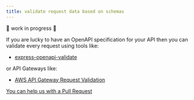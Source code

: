 ```yaml
---
title: validate request data based on schemas
---
```


🚧 work in progress 🚧

If you are lucky to have an OpenAPI specification for your API then you can validate every request using tools like:
- [express-openapi-validate](https://github.com/Hilzu/express-openapi-validate)


or API Gateways like:
- [AWS API Gateway Request Validation](https://docs.aws.amazon.com/apigateway/latest/developerguide/api-gateway-method-request-validation.html)

[You can help us with a Pull Request](https://github.com/marmicode/rest-api-checklist/edit/master/content/authorization/validation.md)

